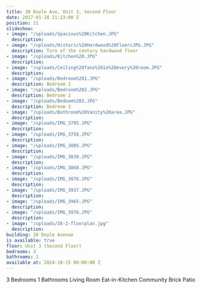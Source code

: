 ```yaml
---
title: 38 Doyle Ave, Unit 3, Second Floor
date: 2017-01-28 21:23:00 Z
position: 11
slideshow:
- image: "/uploads/Spacious%20Kitchen.JPG"
  description: 
- image: "/uploads/Historic%20Hardwood%20FloorsJPG.JPG"
  description: Turn of the century hardwood floor
- image: "/uploads/Kitchen%20.JPG"
  description: 
- image: "/uploads/Ceiling%20fans%20in%20every%20room.JPG"
  description: 
- image: "/uploads/Bedroom%201.JPG"
  description: Bedroom 1
- image: "/uploads/Bedroom%202.JPG"
  description: Bedroom 2
- image: "/uploads/Bedoom%203.JPG"
  description: Bedroom 3
- image: "/uploads/Bathroom%20Vanity%20area.JPG"
  description: 
- image: "/uploads/IMG_3795.JPG"
  description: 
- image: "/uploads/IMG_3758.JPG"
  description: 
- image: "/uploads/IMG_3805.JPG"
  description: 
- image: "/uploads/IMG_3839.JPG"
  description: 
- image: "/uploads/IMG_3868.JPG"
  description: 
- image: "/uploads/IMG_3876.JPG"
  description: 
- image: "/uploads/IMG_3937.JPG"
  description: 
- image: "/uploads/IMG_3965.JPG"
  description: 
- image: "/uploads/IMG_3976.JPG"
  description: 
- image: "/uploads/38-2-floorplan.jpg"
  description: 
building: 38 Doyle Avenue
is available: true
floor: Unit 3 (Second Floor)
bedrooms: 3
bathrooms: 1
available at: 2024-10-15 00:00:00 Z
---
```


3 Bedrooms
1 Bathrooms
Living Room
Eat-in-Kitchen
Community Brick Patio
